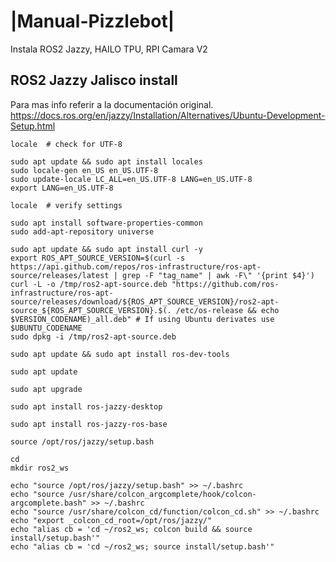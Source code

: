 # |Manual-Pizzlebot|
Instala ROS2 Jazzy, HAILO TPU, RPI Camara V2

## ROS2 Jazzy Jalisco install

Para mas info referir a la documentación original.
https://docs.ros.org/en/jazzy/Installation/Alternatives/Ubuntu-Development-Setup.html

```
locale  # check for UTF-8

sudo apt update && sudo apt install locales
sudo locale-gen en_US en_US.UTF-8
sudo update-locale LC_ALL=en_US.UTF-8 LANG=en_US.UTF-8
export LANG=en_US.UTF-8

locale  # verify settings
```

```
sudo apt install software-properties-common
sudo add-apt-repository universe
```

```
sudo apt update && sudo apt install curl -y
export ROS_APT_SOURCE_VERSION=$(curl -s https://api.github.com/repos/ros-infrastructure/ros-apt-source/releases/latest | grep -F "tag_name" | awk -F\" '{print $4}')
curl -L -o /tmp/ros2-apt-source.deb "https://github.com/ros-infrastructure/ros-apt-source/releases/download/${ROS_APT_SOURCE_VERSION}/ros2-apt-source_${ROS_APT_SOURCE_VERSION}.$(. /etc/os-release && echo $VERSION_CODENAME)_all.deb" # If using Ubuntu derivates use $UBUNTU_CODENAME
sudo dpkg -i /tmp/ros2-apt-source.deb
```

```
sudo apt update && sudo apt install ros-dev-tools
```

```
sudo apt update
```

```
sudo apt upgrade
```

```
sudo apt install ros-jazzy-desktop
```

```
sudo apt install ros-jazzy-ros-base
```

```
source /opt/ros/jazzy/setup.bash
```

```
cd
mkdir ros2_ws
```


```
echo "source /opt/ros/jazzy/setup.bash" >> ~/.bashrc
echo "source /usr/share/colcon_argcomplete/hook/colcon-argcomplete.bash" >> ~/.bashrc
echo "source /usr/share/colcon_cd/function/colcon_cd.sh" >> ~/.bashrc
echo "export _colcon_cd_root=/opt/ros/jazzy/"
echo "alias cb = 'cd ~/ros2_ws; colcon build && source install/setup.bash'"
echo "alias cb = 'cd ~/ros2_ws; source install/setup.bash'"
```
